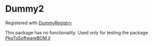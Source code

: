 # Dummy2

Registered with [DummyRegistry](https://github.com/SamuraiAku/DummyRegistry.jl)

This package has no functionality. Used only for testing the package [PkgToSoftwareBOM.jl](https://github.com/SamuraiAku/PkgToSoftwareBOM.jl)
